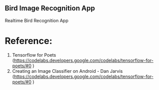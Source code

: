 ## **Bird Image Recognition App**
Realtime Bird Recognition App

# **Reference:**
1. Tensorflow for Poets (https://codelabs.developers.google.com/codelabs/tensorflow-for-poets/#0
)
2. Creating an Image Classifier on Android - Dan Jarvis (https://codelabs.developers.google.com/codelabs/tensorflow-for-poets/#0
)

